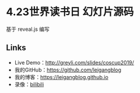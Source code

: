 # 4.23世界读书日 幻灯片源码

基于 reveal.js 编写

## Links

- Live Demo：http://greyli.com/slides/coscup2019/
- 我的GitHub：https://github.com/leigangblog
- 我的博客：https://leigangblog.github.io
- 录像：[bilibili](https://www.bilibili.com/video/BV1kt4y127GY) 

